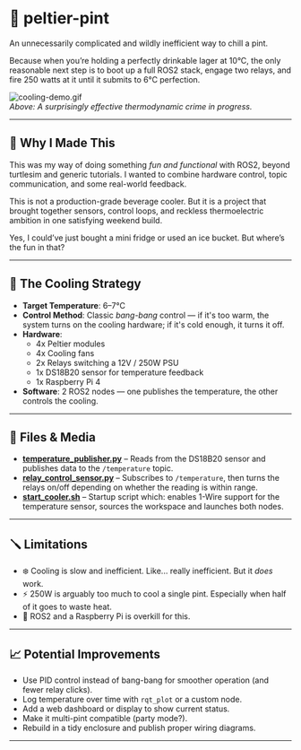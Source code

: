 # 🍺 peltier-pint

An unnecessarily complicated and wildly inefficient way to chill a pint.

Because when you’re holding a perfectly drinkable lager at 10°C, the only reasonable next step is to boot up a full ROS2 stack, engage two relays, and fire 250 watts at it until it submits to 6°C perfection.


![cooling-demo.gif](media/cooling-demo.gif)  
*Above: A surprisingly effective thermodynamic crime in progress.*

---

## 🍻 Why I Made This

This was my way of doing something *fun and functional* with ROS2, beyond turtlesim and generic tutorials. I wanted to combine hardware control, topic communication, and some real-world feedback.

This is not a production-grade beverage cooler. But it is a project that brought together sensors, control loops, and reckless thermoelectric ambition in one satisfying weekend build.

Yes, I could’ve just bought a mini fridge or used an ice bucket. But where’s the fun in that?

---

## 🧊 The Cooling Strategy

- **Target Temperature**: 6–7°C
- **Control Method**: Classic *bang-bang* control — if it's too warm, the system turns on the cooling hardware; if it's cold enough, it turns it off.
- **Hardware**:
  - 4x Peltier modules
  - 4x Cooling fans
  - 2x Relays switching a 12V / 250W PSU
  - 1x DS18B20 sensor for temperature feedback
  - 1x Raspberry Pi 4
- **Software**: 2 ROS2 nodes — one publishes the temperature, the other controls the cooling.

---

## 📂 Files & Media

- **[temperature_publisher.py](src/peltier_pint/temperature_publisher.py)** – Reads from the DS18B20 sensor and publishes data to the `/temperature` topic.
- **[relay_control_sensor.py](src/peltier_pint/relay_control_sensor.py)** – Subscribes to `/temperature`, then turns the relays on/off depending on whether the reading is within range.
- **[start_cooler.sh](start_cooler.sh)** – Startup script which: enables 1-Wire support for the temperature sensor, sources the workspace and launches both nodes.

---

## 🪛 Limitations

- ❄️ Cooling is slow and inefficient. Like... really inefficient. But it *does* work.  
- ⚡ 250W is arguably too much to cool a single pint. Especially when half of it goes to waste heat.  
- 🤖 ROS2 and a Raspberry Pi is overkill for this.

---

## 📈 Potential Improvements

- Use PID control instead of bang-bang for smoother operation (and fewer relay clicks).  
- Log temperature over time with `rqt_plot` or a custom node.
- Add a web dashboard or display to show current status.
- Make it multi-pint compatible (party mode?).
- Rebuild in a tidy enclosure and publish proper wiring diagrams.

---
